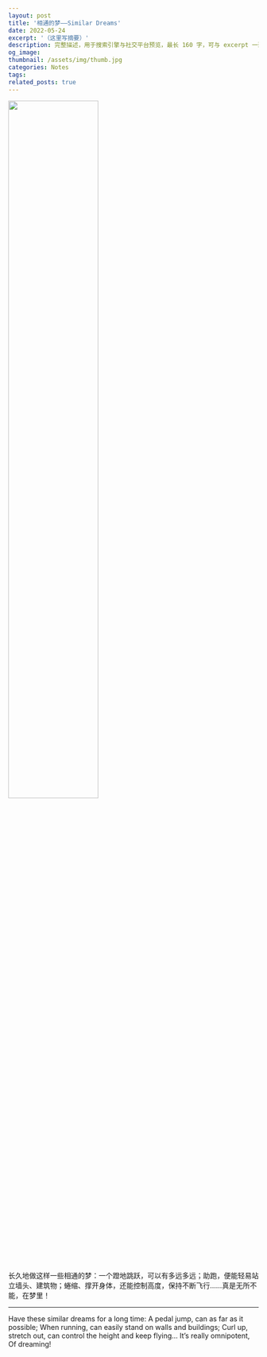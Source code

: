 ```yaml
---
layout: post
title: '相通的梦——Similar Dreams'
date: 2022-05-24
excerpt: '（这里写摘要）'
description: 完整描述，用于搜索引擎与社交平台预览，最长 160 字，可与 excerpt 一致
og_image: 
thumbnail: /assets/img/thumb.jpg
categories: Notes
tags: 
related_posts: true
---
```


<img src="{{ '/assets/img/blog/xxxxxxxx' | relative_url }}" style="width:60%;">

长久地做这样一些相通的梦：一个蹬地跳跃，可以有多远多远；助跑，便能轻易站立墙头、建筑物；蜷缩、撑开身体，还能控制高度，保持不断飞行……真是无所不能，在梦里！

---

Have these similar dreams for a long time: A pedal jump, can as far as it possible; When running, can easily stand on walls and buildings; Curl up, stretch out, can control the height and keep flying… It’s really omnipotent, Of dreaming!